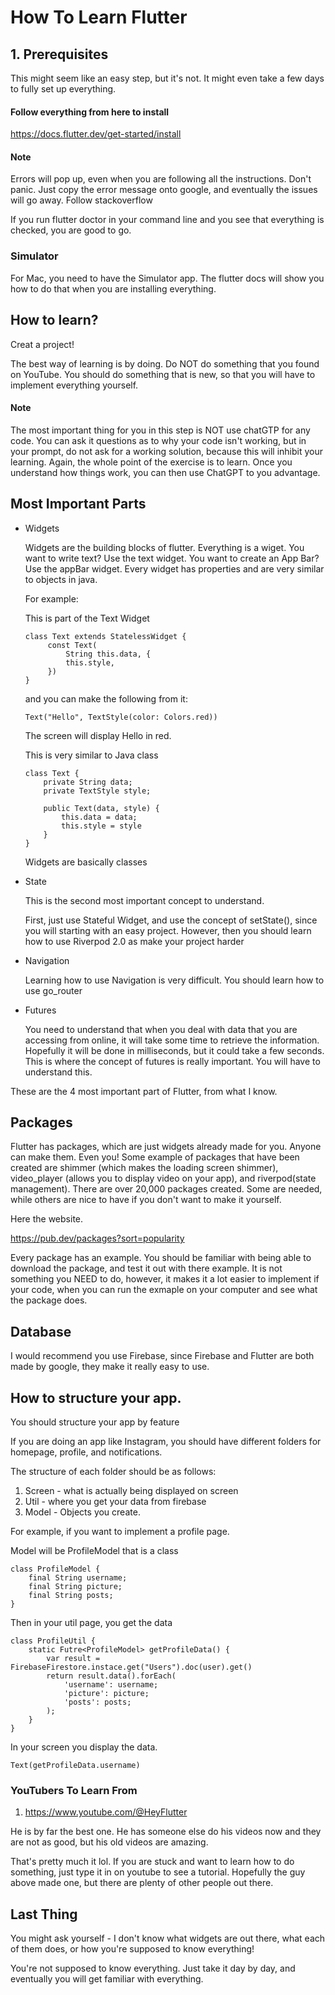 # How To Learn Flutter

## 1. Prerequisites 

This might seem like an easy step, but it's not. It might even take a few days to fully set up everything. 

#### Follow everything from here to install
https://docs.flutter.dev/get-started/install

#### Note

Errors will pop up, even when you are following all the instructions. Don't panic. Just copy the error message onto google, and eventually the issues will go away. Follow stackoverflow

If you run flutter doctor in your command line and you see that everything is checked, you are good to go.

### Simulator

For Mac, you need to have the Simulator app. The flutter docs will show you how to do that when you are installing everything.

## How to learn?

Creat a project! 

The best way of learning is by doing. Do NOT do something that you found on YouTube. You should do something that is new, so that you will have to implement everything yourself. 

#### Note

The most important thing for you in this step is NOT use chatGTP for any code. You can ask it questions as to why your code isn't working, but in your prompt, do not ask for a working solution, because this will inhibit your learning. Again, the whole point of the exercise is to learn. Once you understand how things work, you can then use ChatGPT to you advantage. 


## Most Important Parts

* Widgets

  Widgets are the building blocks of flutter. Everything is a wiget. You want to write text? Use the text widget. You want to create an App Bar? Use the appBar widget. Every widget has properties and are very similar to objects in java.

  For example:

    This is part of the Text Widget
   ```
  class Text extends StatelessWidget {
        const Text(
            String this.data, {
            this.style,
        })
  } 
  ```
  and you can make the following from it: 

    `Text("Hello", TextStyle(color: Colors.red))`

    The screen will display Hello in red.

    This is very similar to Java class 

    ```
    class Text {
        private String data;
        private TextStyle style;

        public Text(data, style) {
            this.data = data;
            this.style = style
        }
    }
    ``` 

    Widgets are basically classes


* State 

    This is the second most important concept to understand.

    First, just use Stateful Widget, and use the concept of setState(), since you will starting with an easy project. However, then you should learn how to use Riverpod 2.0 as make your project harder

* Navigation

    Learning how to use Navigation is very difficult. You should learn how to use go_router

* Futures

    You need to understand that when you deal with data that you are accessing from online, it will take some time to retrieve the information. Hopefully it will be done in milliseconds, but it could take a few seconds. This is where the concept of futures is really important. You will have to understand this.


These are the 4 most important part of Flutter, from what I know.

## Packages

Flutter has packages, which are just widgets already made for you. Anyone can make them. Even you! Some example of packages that have been created are shimmer (which makes the loading screen shimmer), video_player (allows you to display video on your app), and riverpod(state management). There are over 20,000 packages created. Some are needed, while others are nice to have if you don't want to make it yourself.

Here the website. 

https://pub.dev/packages?sort=popularity

Every package has an example. You should be familiar with being able to download the package, and test it out with there example. It is not something you NEED to do, however, it makes it a lot easier to implement if your code, when you can run the exmaple on your computer and see what the package does.

## Database

I would recommend you use Firebase, since Firebase and Flutter are both made by google, they make it really easy to use.

## How to structure your app.

You should structure your app by feature

If you are doing an app like Instagram, you should have different folders for homepage, profile, and notifications.

The structure of each folder should be as follows:

1. Screen - what is actually being displayed on screen
2. Util - where you get your data from firebase
3. Model - Objects you create. 

For example, if you want to implement a profile page.

Model will be ProfileModel that is a class 

```
class ProfileModel {
    final String username;
    final String picture;
    final String posts;
}
```

Then in your util page, you get the data

```
class ProfileUtil {
    static Futre<ProfileModel> getProfileData() {
        var result = FirebaseFirestore.instace.get("Users").doc(user).get()
        return result.data().forEach(
            'username': username;
            'picture': picture;
            'posts': posts;
        );
    }
}
```

In your screen you display the data.

```
Text(getProfileData.username)
```

### YouTubers To Learn From

1. https://www.youtube.com/@HeyFlutter

He is by far the best one. He has someone else do his videos now and they are not as good, but his old videos are amazing.

That's pretty much it lol. If you are stuck and want to learn how to do something, just type it in on youtube to see a tutorial. Hopefully the guy above made one, but there are plenty of other people out there. 

## Last Thing

You might ask yourself - I don't know what widgets are out there, what each of them does, or how you're supposed to know everything!

You're not supposed to know everything. Just take it day by day, and eventually you will get familiar with everything. 
